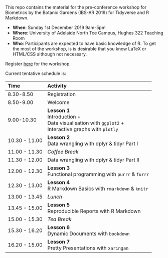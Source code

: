 
<!-- README.md is generated from README.Rmd. Please edit that file -->

This repo contains the material for the pre-conference workshop for
Biometrics by the Botanic Gardens (IBS-AR 2019) for Tidyverse and R
Markdown.

  - **When**: Sunday 1st December 2019 9am-5pm
  - **Where**: University of Adelaide North Tce Campus, Hughes 322
    Teaching Room
  - **Who**: Participants are expected to have basic knowledge of R. To
    get the most of the workshop, is is desirable that you know LaTeX or
    HTML/CSS although not necessary.

Register [here](https://ausbiometric2019.org/registration/) for the
workshop.

Current tentative schedule
is:

| Time          | Activity                                                                                                   |
| :------------ | :--------------------------------------------------------------------------------------------------------- |
| 8.30-8.50     | Registration                                                                                               |
| 8.50-9.00     | Welcome                                                                                                    |
| 9.00-10.30    | **Lesson 1**<Br> Introduction +<br>Data visualisation with `ggplot2` +<br>Interactive graphs with `plotly` |
| 10.30 - 11.00 | **Lesson 2**<br>Data wrangling with dplyr & tidyr Part I                                                   |
| 11.00 - 11.30 | *Coffee Break*                                                                                             |
| 11.30 - 12.00 | Data wrangling with dplyr & tidyr Part II                                                                  |
| 12.00 - 12.30 | **Lesson 3**<br> Functional programming with `purrr` & `furrr`                                             |
| 12.30 - 13.00 | **Lesson 4**<br>R Markdown Basics with `rmarkdown` & `knitr`                                               |
| 13.00 - 13.45 | *Lunch*                                                                                                    |
| 13.45 - 15.00 | **Lesson 5** <br> Reproducible Reports with R Markdown                                                     |
| 15.00 - 15.30 | *Tea Break*                                                                                                |
| 15.30 - 16.20 | **Lesson 6**<br> Dynamic Documents with `bookdown`                                                         |
| 16.20 - 15.00 | **Lesson 7**<br>Pretty Presentations with `xaringan`                                                       |
